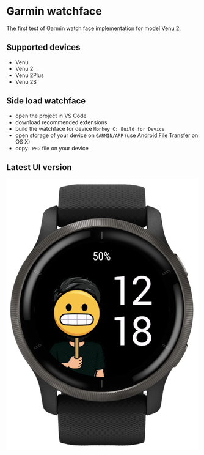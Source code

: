 # Garmin watchface
The first test of Garmin watch face implementation for model Venu 2.

## Supported devices
- Venu
- Venu 2
- Venu 2Plus
- Venu 2S

## Side load watchface
- open the project in VS Code
- download recommended extensions
- build the watchface for device `Monkey C: Build for Device`
- open storage of your device on `GARMIN/APP` (use Android File Transfer on OS X)
- copy `.PRG` file on your device

## Latest UI version
![Latest UI version](./readme/latest_ui_version.png)